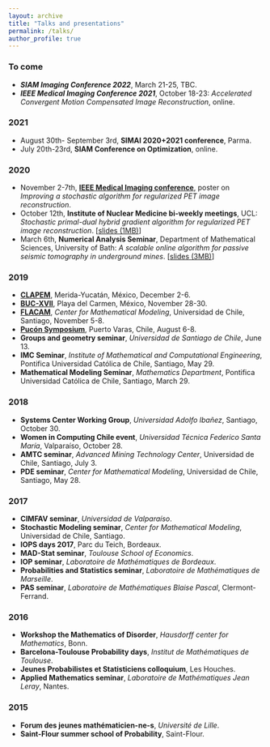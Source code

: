 ```yaml
---
layout: archive
title: "Talks and presentations"
permalink: /talks/
author_profile: true
---
```


### To come

* ***SIAM Imaging Conference 2022***, March 21-25, TBC.
* ***IEEE Medical Imaging Conference 2021***, October 18-23: *Accelerated Convergent
Motion Compensated Image Reconstruction*, online.

### 2021

* August 30th- September 3rd, **SIMAI 2020+2021 conference**, Parma.
* July 20th-23rd, **SIAM Conference on Optimization**, online.

### 2020
* November 2-7th, [**IEEE Medical Imaging conference**](https://nssmic.ieee.org/2020/# "IEEE MIC"), poster on *Improving a stochastic algorithm for regularized PET image reconstruction*. 
* October 12th, **Institute of Nuclear Medicine bi-weekly meetings**, UCL: *Stochastic primal-dual hybrid gradient algorithm for regularized PET image reconstruction*. [<a href="../files/ucl_inm_presentation.pdf">slides (1MB)</a>]
* March 6th, **Numerical Analysis Seminar**, Department of Mathematical Sciences, University of Bath: *A scalable online algorithm for passive seismic tomography in underground mines*. [<a href="../files/Bath2020.pdf">slides (3MB)</a>]
 
 
### 2019
* [**CLAPEM**](http://clapem2019.eventos.cimat.mx/ "XV Latin American Congress of Probability and Mathematical Statistics"), Merida-Yucatán, México, December 2-6.
* [**BUC-XVII**](http://buc.cimat.mx/node/47 "BUC-Chile Probability meeting"), Playa del Carmen, México, November 28-30.
* [**FLACAM**](http://eventos.cmm.uchile.cl/flacam2019/ "French Latin-American Conference on new trends in Applied Mathematics"), *Center for Mathematical Modeling*, Universidad de Chile, Santiago, November 5-8.
* [**Pucón Symposium**](http://eventos.cmm.uchile.cl/pucon2019/ "Data Science for Frontier Astronomy, Biology, Medicine and Climate"), Puerto Varas, Chile, August 6-8.
* **Groups and geometry seminar**, *Universidad de Santiago de Chile*, June 13.
* **IMC Seminar**, *Institute of Mathematical and Computational Engineering*, Pontifica Universidad Católica de Chile, Santiago, May 29.
* **Mathematical Modeling Seminar**, *Mathematics Department*, Pontifica Universidad Católica de Chile, Santiago, March 29.


### 2018 
* **Systems Center Working Group**, *Universidad Adolfo Ibañez*, Santiago, October 30. 
* **Women in Computing Chile event**, *Universidad Técnica Federico Santa María*, Valparaíso, October 28.
* **AMTC seminar**, *Advanced Mining Technology Center*, Universidad de Chile, Santiago, July 3. 
* **PDE seminar**, *Center for Mathematical Modeling*, Universidad de Chile, Santiago, May 28.

### 2017
* **CIMFAV seminar**, *Universidad de Valparaíso*.
* **Stochastic Modeling seminar**, *Center for Mathematical Modeling*, Universidad de Chile, Santiago.
* **IOPS days 2017**, Parc du Teich, Bordeaux.
* **MAD-Stat seminar**, *Toulouse School of Economics*.
* **IOP seminar**, *Laboratoire de Mathématiques de Bordeaux*.
* **Probabilities and Statistics seminar**, *Laboratoire de Mathématiques de Marseille*. 
* **PAS seminar**, *Laboratoire de Mathématiques Blaise Pascal*, Clermont-Ferrand.

### 2016
* **Workshop the Mathematics of Disorder**, *Hausdorff center for Mathematics*, Bonn. 
* **Barcelona-Toulouse Probability days**, *Institut de Mathématiques de Toulouse*. 
* **Jeunes Probabilistes et Statisticiens colloquium**, Les Houches.
* **Applied Mathematics seminar**, *Laboratoire de Mathématiques Jean Leray*, Nantes.

### 2015
* **Forum des jeunes mathématicien-ne-s**, *Université de Lille*.
* **Saint-Flour summer school of Probability**, Saint-Flour.

